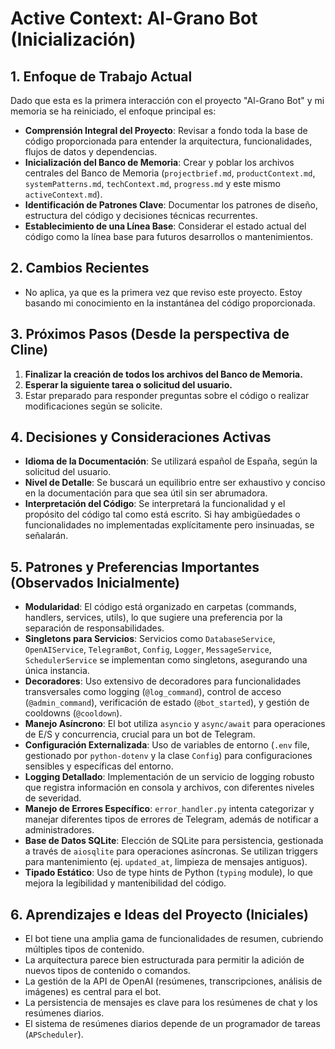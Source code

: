 # Active Context: Al-Grano Bot (Inicialización)

## 1. Enfoque de Trabajo Actual

Dado que esta es la primera interacción con el proyecto "Al-Grano Bot" y mi memoria se ha reiniciado, el enfoque principal es:

- **Comprensión Integral del Proyecto**: Revisar a fondo toda la base de código proporcionada para entender la arquitectura, funcionalidades, flujos de datos y dependencias.
- **Inicialización del Banco de Memoria**: Crear y poblar los archivos centrales del Banco de Memoria (`projectbrief.md`, `productContext.md`, `systemPatterns.md`, `techContext.md`, `progress.md` y este mismo `activeContext.md`).
- **Identificación de Patrones Clave**: Documentar los patrones de diseño, estructura del código y decisiones técnicas recurrentes.
- **Establecimiento de una Línea Base**: Considerar el estado actual del código como la línea base para futuros desarrollos o mantenimientos.

## 2. Cambios Recientes

- No aplica, ya que es la primera vez que reviso este proyecto. Estoy basando mi conocimiento en la instantánea del código proporcionada.

## 3. Próximos Pasos (Desde la perspectiva de Cline)

1.  **Finalizar la creación de todos los archivos del Banco de Memoria.**
2.  **Esperar la siguiente tarea o solicitud del usuario.**
3.  Estar preparado para responder preguntas sobre el código o realizar modificaciones según se solicite.

## 4. Decisiones y Consideraciones Activas

- **Idioma de la Documentación**: Se utilizará español de España, según la solicitud del usuario.
- **Nivel de Detalle**: Se buscará un equilibrio entre ser exhaustivo y conciso en la documentación para que sea útil sin ser abrumadora.
- **Interpretación del Código**: Se interpretará la funcionalidad y el propósito del código tal como está escrito. Si hay ambigüedades o funcionalidades no implementadas explícitamente pero insinuadas, se señalarán.

## 5. Patrones y Preferencias Importantes (Observados Inicialmente)

- **Modularidad**: El código está organizado en carpetas (commands, handlers, services, utils), lo que sugiere una preferencia por la separación de responsabilidades.
- **Singletons para Servicios**: Servicios como `DatabaseService`, `OpenAIService`, `TelegramBot`, `Config`, `Logger`, `MessageService`, `SchedulerService` se implementan como singletons, asegurando una única instancia.
- **Decoradores**: Uso extensivo de decoradores para funcionalidades transversales como logging (`@log_command`), control de acceso (`@admin_command`), verificación de estado (`@bot_started`), y gestión de cooldowns (`@cooldown`).
- **Manejo Asíncrono**: El bot utiliza `asyncio` y `async/await` para operaciones de E/S y concurrencia, crucial para un bot de Telegram.
- **Configuración Externalizada**: Uso de variables de entorno (`.env` file, gestionado por `python-dotenv` y la clase `Config`) para configuraciones sensibles y específicas del entorno.
- **Logging Detallado**: Implementación de un servicio de logging robusto que registra información en consola y archivos, con diferentes niveles de severidad.
- **Manejo de Errores Específico**: `error_handler.py` intenta categorizar y manejar diferentes tipos de errores de Telegram, además de notificar a administradores.
- **Base de Datos SQLite**: Elección de SQLite para persistencia, gestionada a través de `aiosqlite` para operaciones asíncronas. Se utilizan triggers para mantenimiento (ej. `updated_at`, limpieza de mensajes antiguos).
- **Tipado Estático**: Uso de type hints de Python (`typing` module), lo que mejora la legibilidad y mantenibilidad del código.

## 6. Aprendizajes e Ideas del Proyecto (Iniciales)

- El bot tiene una amplia gama de funcionalidades de resumen, cubriendo múltiples tipos de contenido.
- La arquitectura parece bien estructurada para permitir la adición de nuevos tipos de contenido o comandos.
- La gestión de la API de OpenAI (resúmenes, transcripciones, análisis de imágenes) es central para el bot.
- La persistencia de mensajes es clave para los resúmenes de chat y los resúmenes diarios.
- El sistema de resúmenes diarios depende de un programador de tareas (`APScheduler`).
